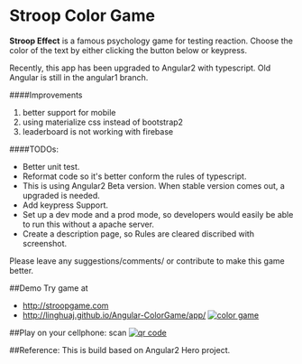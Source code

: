 # Stroop Color Game 

**Stroop Effect** is a famous psychology game for testing reaction. Choose the color of the text by either clicking the button below or keypress. 


Recently, this app has been upgraded to Angular2 with typescript. Old Angular is still in the angular1 branch.

####Improvements 

1. better support for mobile
2. using materialize css instead of bootstrap2
3. leaderboard is not working with firebase


####TODOs:
* Better unit test.
* Reformat code so it's better conform the rules of typescript. 
* This is using Angular2 Beta version. When stable version comes out, a upgraded is needed. 
* Add keypress Support. 
* Set up a dev mode and a prod mode, so developers would easily be able to run this without a apache server. 
* Create a description page, so Rules are cleared discribed with screenshot. 

Please leave any suggestions/comments/ or contribute to make this game better. 

##Demo
Try game at 
*  http://stroopgame.com
*  http://linghuaj.github.io/Angular-ColorGame/app/
[![color game](https://raw.githubusercontent.com/linghuaj/Angular-ColorGame/master/screenshot.PNG)](#features)

##Play on your cellphone:
scan
[![qr code](https://raw.githubusercontent.com/linghuaj/Angular-ColorGame/master/qrcode.png)](#features)


##Reference:
This is build based on Angular2 Hero project.
